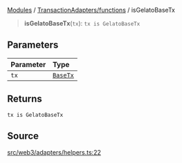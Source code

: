[Modules](../../../README.md) / [TransactionAdapters/functions](../README.md) / isGelatoBaseTx

> **isGelatoBaseTx**(`tx`): `tx is GelatoBaseTx`

## Parameters

| Parameter | Type |
| :------ | :------ |
| `tx` | [`BaseTx`](../../types/type-aliases/BaseTx.md) |

## Returns

`tx is GelatoBaseTx`

## Source

[src/web3/adapters/helpers.ts:22](https://github.com/bgd-labs/fe-shared/blob/a524aad33ec5fce600306d3c3d02439e9803dea0/src/web3/adapters/helpers.ts#L22)
